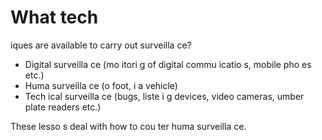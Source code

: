 [Title]: # (Методы наблюдения)
[Order]: # (12)

# What tech
iques are available to carry out surveilla
ce?

*   Digital surveilla
ce (mo
itori
g of digital commu
icatio
s, mobile pho
es etc.)
*   Huma
 surveilla
ce (o
 foot, i
 a vehicle)
*   Tech
ical surveilla
ce (bugs, liste
i
g devices, video cameras, 
umber plate readers etc.)

These lesso
s deal with how to cou
ter huma
 surveilla
ce.